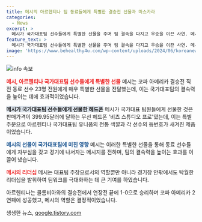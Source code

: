 ```yaml
---
title: 메시의 아르헨티나 팀 동료들에게 특별한 결승전 선물과 마스카라
categories:
  - News
excerpt: >
  메시가 국가대표팀 선수들에게 특별한 선물을 주며 팀 결속을 다지고 우승을 이끈 사연. 메시가 선물한 헤드폰은 팀 유니폼 색상과 선수 정보가 새겨져 있어 특별함을 상징함. 이에 현지 언론은 메시의 리더십과 팀워크 향상에 대한 칭찬을 아울러 우승의 결정적 요인으로 손꼽았다. 심장을 뛰게 했던 코파 아메리카 결승전의 승리는 메시의 영향력과 공헌을 더욱 부각시켰다.
feature_text: >
  메시가 국가대표팀 선수들에게 특별한 선물을 주며 팀 결속을 다지고 우승을 이끈 사연. 메시가 선물한 헤드폰은 팀 유니폼 색상과 선수 정보가 새겨져 있어 특별함을 상징함. 이에 현지 언론은 메시의 리더십과 팀워크 향상에 대한 칭찬을 아울러 우승의 결정적 요인으로 손꼽았다. 심장을 뛰게 했던 코파 아메리카 결승전의 승리는 메시의 영향력과 공헌을 더욱 부각시켰다.
image: 'https://www.behealthy4u.com/wp-content/uploads/2024/06/koreanews.jpg'
---
```


<p><img src="https://www.behealthy4u.com/wp-content/uploads/2024/06/koreanews.jpg" alt="info 속보" /></p>

<p><b><span style="color: #ee2323;">메시, 아르헨티나 국가대표팀 선수들에게 특별한 선물</span></b>
메시는 코파 아메리카 결승전 직전 동료 선수 23명 전원에게 매우 특별한 선물을 전달했는데, 이는 국가대표팀의 결속력을 높이는 데에 효과적이었습니다.</p>

<p><b><span style="background-color: #21538527;">메시가 국가대표팀 선수들에게 선물한 헤드폰</span></b>
메시가 국가대표 팀원들에게 선물한 것은 판매가격이 399.95달러에 달하는 무선 헤드폰 '비츠 스튜디오 프로'였는데, 이는 특별 주문으로 아르헨티나 국가대표팀 유니폼의 전통 색깔과 각 선수의 등번호가 새겨진 제품이었습니다.</p>

<p><b><span style="color: #1a5490;">메시의 선물이 국가대표팀에 미친 영향</span></b>
메시는 이러한 특별한 선물을 통해 동료 선수들에게 자부심을 갖고 경기에 나서자는 메시지를 전하며, 팀의 결속력을 높이는 효과를 이끌어 냈습니다.</p>

<p><b><span style="color: #ee2323;">메시의 리더십</span></b>
메시는 대표팀 주장으로서의 역할뿐만 아니라 경기장 안팎에서도 탁월한 리더십을 발휘하여 팀워크를 극대화하는 데 큰 기여를 하였습니다. </p>

<p>아르헨티나는 콜롬비아와의 결승전에서 연장전 끝에 1-0으로 승리하며 코파 아메리카 2연패에 성공했고, 메시의 역할은 결정적이었습니다.</p>
생생한 뉴스, <a href="https://qoogle.tistory.com" rel="dofollow">qoogle.tistory.com</a>


